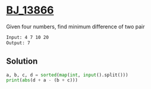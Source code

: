 # [BJ_13866](https://acmicpc.net/problem/13866)

Given four numbers, find minimum difference of two pair

```txt
Input: 4 7 10 20
Output: 7
```

## Solution

```py
a, b, c, d = sorted(map(int, input().split()))
print(abs(d + a - (b + c)))
```
